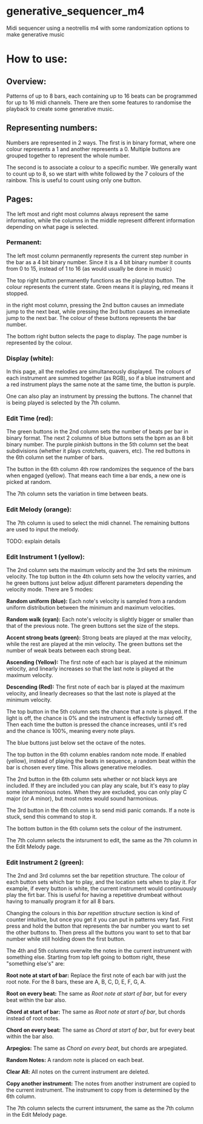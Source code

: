 # generative_sequencer_m4
Midi sequencer using a neotrellis m4 with some randomization options to make generative music

# How to use:

## Overview:

Patterns of up to 8 bars, each containing up to 16 beats can be programmed for up to 16 midi channels. There are then some features to randomise the playback to create some generative music.

## Representing numbers:

Numbers are represented in 2 ways. The first is in binary format, where one colour represents a 1 and another represents a 0. Multiple buttons are grouped together to represent the whole number.

The second is to associate a colour to a specific number. We generally want to count up to 8, so we start with white followed by the 7 colours of the rainbow. This is useful to count using only one button.

## Pages:

The left most and right most columns always represent the same information, while the columns in the middle represent different information depending on what page is selected.

### Permanent:

The left most column permanently represents the current step number in the bar as a 4 bit binary number. Since it is a 4 bit binary number it counts from 0 to 15, instead of 1 to 16 (as would usually be done in music)

The top right button permanently functions as the play/stop button. The colour represents the current state. Green means it is playing, red means it stopped.

in the right most column, pressing the 2nd button causes an immediate jump to the next beat, while pressing the 3rd button causes an immediate jump to the next bar. The colour of these buttons represents the bar number.

The bottom right button selects the page to display. The page number is represented by the colour.

### Display (white):

In this page, all the melodies are simultaneously displayed. The colours of each instrument are summed together (as RGB), so if a blue instrument and a red instrument plays the same note at the same time, the button is purple.

One can also play an instrument by pressing the buttons. The channel that is being played is selected by the 7th column.

### Edit Time (red):

The green buttons in the 2nd column sets the number of beats per bar in binary format. The next 2 columns of blue buttons sets the bpm as an 8 bit binary number. The purple pinkish buttons in the 5th column set the beat subdivisions (whether it plays crotchets, quavers, etc). The red buttons in the 6th column set the number of bars.

The button in the 6th column 4th row randomizes the sequence of the bars when engaged (yellow). That means each time a bar ends, a new one is picked at random.

The 7th column sets the variation in time between beats.

### Edit Melody (orange):

The 7th column is used to select the midi channel. The remaining buttons are used to input the melody.

TODO: explain details

### Edit Instrument 1 (yellow):

The 2nd column sets the maximum velocity and the 3rd sets the minimum velocity. The top button in the 4th column sets how the velocity varries, and he green buttons just below adjust different parameters depending the velocity mode. There are 5 modes:

**Random uniform (blue):**
Each note's velocity is sampled from a random uniform distribution between the minimum and maximum velocities.

**Random walk (cyan):**
Each note's velocity is slightly bigger or smaller than that of the previous note. The green buttons set the size of the steps.

**Accent strong beats (green):**
Strong beats are played at the max velocity, while the rest are played at the min velocity. The green buttons set the number of weak beats between each strong beat.

**Ascending (Yellow):**
The first note of each bar is played at the minimum velocity, and linearly increases so that the last note is played at the maximum velocity.

**Descending (Red):**
The first note of each bar is played at the maximum velocity, and linearly decreases so that the last note is played at the minimum velocity.

The top button in the 5th column sets the chance that a note is played. If the light is off, the chance is 0% and the instrument is effectivly turned off. Then each time the button is pressed the chance increases, until it's red and the chance is 100%, meaning every note plays.

The blue buttons just below set the octave of the notes.

The top button in the 6th column enables random note mode. If enabled (yellow), instead of playing the beats in sequence, a random beat within the bar is chosen every time. This allows generative melodies.

The 2nd button in the 6th column sets whether or not black keys are included. If they are included you can play any scale, but it's easy to play some inharmonious notes. When they are excluded, you can only play C major (or A minor), but most notes would sound harmonious.

The 3rd button in the 6th column is to send midi panic comands. If a note is stuck, send this command to stop it.

The bottom button in the 6th column sets the colour of the instrument.

The 7th column selects the intsrument to edit, the same as the 7th column in the Edit Melody page.

### Edit Instrument 2 (green):

The 2nd and 3rd columns set the bar repetition structure. The colour of each button sets which bar to play, and the location sets when to play it. For example, if every button is white, the current instrument would continuously play the firt bar. This is useful for having a repetitive drumbeat without having to manually program it for all 8 bars.

Changing the colours in this _bar repetition structure_ section is kind of counter intuitive, but once you get it you can put in patterns very fast. First press and hold the button that represents the bar number you want to set the other buttons to. Then press all the buttons you want to set to that bar number while still holding down the first button.

The 4th and 5th columns overwite the notes in the current instrument with something else. Starting from top left going to bottom right, these "something else's" are:

**Root note at start of bar:**
Replace the first note of each bar with just the root note. For the 8 bars, these are A, B, C, D, E, F, G, A.

**Root on every beat:**
The same as _Root note at start of bar_, but for every beat within the bar also.

**Chord at start of bar:**
The same as _Root note at start of bar_, but chords instead of root notes.

**Chord on every beat:**
The same as _Chord at start of bar_, but for every beat within the bar also.

**Arpegios:**
The same as _Chord on every beat_, but chords are arpegiated.

**Random Notes:**
A random note is placed on each beat.

**Clear All:**
All notes on the current instrument are deleted.

**Copy another instrument:**
The notes from another instrument are copied to the current instrument. The instrument to copy from is determined by the 6th column.

The 7th column selects the current intsrument, the same as the 7th column in the Edit Melody page.
